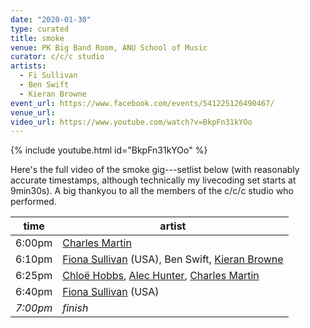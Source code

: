 ```yaml
---
date: "2020-01-30"
type: curated
title: smoke
venue: PK Big Band Room, ANU School of Music
curator: c/c/c studio
artists:
  - Fi Sullivan
  - Ben Swift
  - Kieran Browne
event_url: https://www.facebook.com/events/541225126490467/
venue_url:
video_url: https://www.youtube.com/watch?v=BkpFn31kYOo
---
```


{% include youtube.html id="BkpFn31kYOo" %}

Here's the full video of the smoke gig---setlist below (with reasonably accurate
timestamps, although technically my livecoding set starts at 9min30s). A big
thankyou to all the members of the c/c/c studio who performed.

| time     | artist                                                                                                                                     |
|----------|--------------------------------------------------------------------------------------------------------------------------------------------|
| 6:00pm   | [Charles Martin](http://charlesmartin.com.au)                                                                                              |
| 6:10pm   | [Fiona Sullivan](https://www.fisounds.com) (USA), Ben Swift, [Kieran Browne](https://kieranbrowne.com)                                     |
| 6:25pm   | [Chloë Hobbs](https://chloecomposes.com), [Alec Hunter](https://www.alexanderhunter.com.au), [Charles Martin](http://charlesmartin.com.au) |
| 6:40pm   | [Fiona Sullivan](https://www.fisounds.com) (USA)                                                                                           |
| _7:00pm_ | _finish_                                                                                                                                   |
